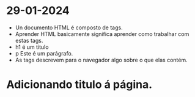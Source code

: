 # 29-01-2024
- Un documento HTML é composto de tags.
- Aprender HTML basicamente significa aprender como trabalhar com estas tags.
- h1 é um titulo
- p Este é um parágrafo.
- As tags descrevem para o navegador algo sobre o que elas contém.
# Adicionando titulo á página.
